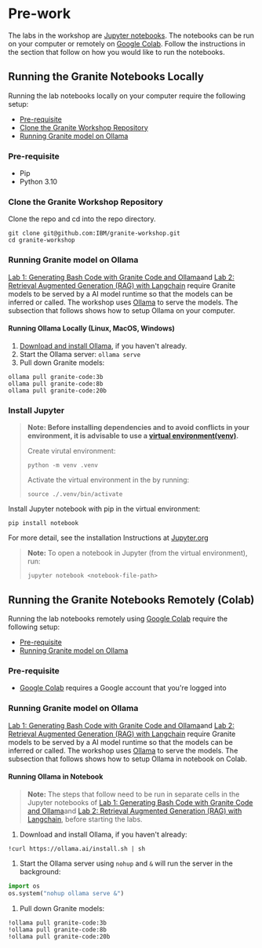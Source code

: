 # Pre-work

The labs in the workshop are [Jupyter notebooks](https://jupyter.org/). The notebooks can be run on your computer or remotely on [Google Colab](https://colab.google/). Follow the instructions in the section that follow on how you would like to run the notebooks.

## Running the Granite Notebooks Locally

Running the lab notebooks locally on your computer require the following setup:

- [Pre-requisite](#pre-requisite)
- [Clone the Granite Workshop Repository](#clone-the-granite-workshop-repository)
- [Running Granite model on Ollama](#running-granite-model-on-ollama)

### Pre-requisite

- Pip
- Python 3.10

### Clone the Granite Workshop Repository

Clone the repo and cd into the repo directory.

```shell
git clone git@github.com:IBM/granite-workshop.git
cd granite-workshop
```

### Running Granite model on Ollama

[Lab 1: Generating Bash Code with Granite Code and Ollama](lab-1/README.md)and [Lab 2: Retrieval Augmented Generation (RAG) with Langchain](lab-2/README.md) require Granite models to be served by a AI model runtime so that the models can be inferred or called. The workshop uses [Ollama](https://github.com/ollama/ollama) to serve the models. The subsection that follows shows how to setup Ollama on your computer.

#### Running Ollama Locally (Linux, MacOS, Windows)

1. [Download and install Ollama](https://github.com/ollama/ollama?tab=readme-ov-file#ollama), if you haven't already.
1. Start the Ollama server: `ollama serve`
1. Pull down Granite models:

```shell
ollama pull granite-code:3b
ollama pull granite-code:8b
ollama pull granite-code:20b
```

### Install Jupyter

> **Note: Before installing dependencies and to avoid conflicts in your environment, it is advisable to use a [virtual environment(venv)](https://docs.python.org/3/library/venv.html).**
>
> Create virutal environment:
>
> ```shell
> python -m venv .venv
>```
>
>Activate the virtual environment in the by running:
>
>```shell
> source ./.venv/bin/activate
>```

Install Jupyter notebook with pip in the virtual environment:

```shell
pip install notebook
```

For more detail, see the installation Instructions at [Jupyter.org](https://jupyter.org/install)

> **Note:** To open a notebook in Jupyter (from the virtual environment), run:
>
> ```shell
> jupyter notebook <notebook-file-path>
> ```

## Running the Granite Notebooks Remotely (Colab)

Running the lab notebooks remotely using [Google Colab](https://colab.google/) require the following setup:

- [Pre-requisite](#pre-requisite-1)
- [Running Granite model on Ollama](#running-granite-model-on-ollama-1)

### Pre-requisite

- [Google Colab](https://colab.google/) requires a Google account that you're logged into

### Running Granite model on Ollama

[Lab 1: Generating Bash Code with Granite Code and Ollama](lab-1/README.md)and [Lab 2: Retrieval Augmented Generation (RAG) with Langchain](lab-2/README.md) require Granite models to be served by a AI model runtime so that the models can be inferred or called. The workshop uses [Ollama](https://github.com/ollama/ollama) to serve the models. The subsection that follows shows how to setup Ollama in notebook on Colab.

#### Running Ollama in Notebook

> **Note:** The steps that follow need to be run in separate cells in the Jupyter notebooks of [Lab 1: Generating Bash Code with Granite Code and Ollama](lab-1/README.md)and [Lab 2: Retrieval Augmented Generation (RAG) with Langchain](lab-2/README.md), before starting the labs.

1. Download and install Ollama, if you haven't already:

```shell
!curl https://ollama.ai/install.sh | sh
```

1. Start the Ollama server using `nohup` and `&` will run the server in the background:

```python
import os
os.system("nohup ollama serve &")
```

1. Pull down Granite models:

```shell
!ollama pull granite-code:3b
!ollama pull granite-code:8b
!ollama pull granite-code:20b
```
